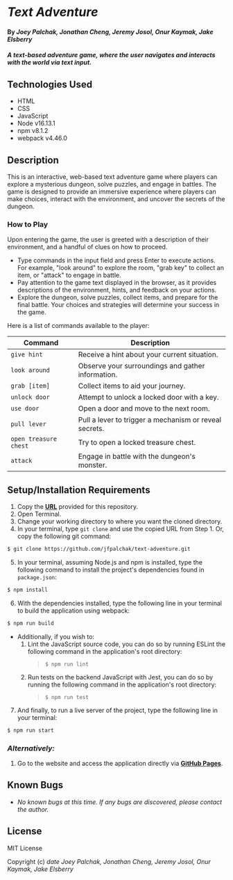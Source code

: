 # _Text Adventure_

#### By _**Joey Palchak, Jonathan Cheng, Jeremy Josol, Onur Kaymak, Jake Elsberry**_

#### _A text-based adventure game, where the user navigates and interacts with the world via text input._

## Technologies Used

- HTML
- CSS
- JavaScript
- Node v16.13.1
- npm v8.1.2
- webpack v4.46.0

## Description

This is an interactive, web-based text adventure game where players can explore a mysterious dungeon, solve puzzles, and engage in battles. The game is designed to provide an immersive experience where players can make choices, interact with the environment, and uncover the secrets of the dungeon.

### How to Play

Upon entering the game, the user is greeted with a description of their environment, and a handful of clues on how to proceed.

- Type commands in the input field and press Enter to execute actions. For example, "look around" to explore the room, "grab key" to collect an item, or "attack" to engage in battle.
- Pay attention to the game text displayed in the browser, as it provides descriptions of the environment, hints, and feedback on your actions.
- Explore the dungeon, solve puzzles, collect items, and prepare for the final battle. Your choices and strategies will determine your success in the game.

Here is a list of commands available to the player:

| Command               | Description                                            |
| --------------------- | ------------------------------------------------------ |
| `give hint`           | Receive a hint about your current situation.           |
| `look around`         | Observe your surroundings and gather information.      |
| `grab [item]`         | Collect items to aid your journey.                     |
| `unlock door`         | Attempt to unlock a locked door with a key.            |
| `use door`            | Open a door and move to the next room.                 |
| `pull lever`          | Pull a lever to trigger a mechanism or reveal secrets. |
| `open treasure chest` | Try to open a locked treasure chest.                   |
| `attack`              | Engage in battle with the dungeon's monster.           |

## Setup/Installation Requirements

1. Copy the **[URL](<[#link](https://github.com/jfpalchak/text-adventure.git)>)** provided for this repository.
2. Open Terminal.
3. Change your working directory to where you want the cloned directory.
4. In your terminal, type `git clone` and use the copied URL from Step 1. Or, copy the following git command:

```bash
$ git clone https://github.com/jfpalchak/text-adventure.git
```

5.  In your terminal, assuming Node.js and npm is installed, type the following command to install the project's dependencies found in `package.json`:

```bash
$ npm install
```

6. With the dependencies installed, type the following line in your terminal to build the application using webpack:

```bash
$ npm run build
```

- Additionally, if you wish to:
  1. Lint the JavaScript source code, you can do so by running ESLint the following command in the application's root directory:
     > `$ npm run lint`
  2. Run tests on the backend JavaScript with Jest, you can do so by running the following command in the application's root directory:
     > `$ npm run test`

7. And finally, to run a live server of the project, type the following line in your terminal:

```bash
$ npm run start
```

### _Alternatively:_

1. Go to the website and access the application directly via **[GitHub Pages](#link)**.

## Known Bugs

- _No known bugs at this time. If any bugs are discovered, please contact the author._

## License

MIT License

Copyright (c) _date_ _Joey Palchak, Jonathan Cheng, Jeremy Josol, Onur Kaymak, Jake Elsberry_
